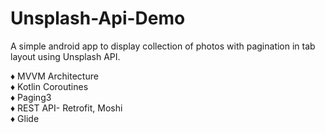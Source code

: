 # Unsplash-Api-Demo
A simple android app to display collection of photos with pagination in tab layout using Unsplash API.

♦ MVVM Architecture\
♦ Kotlin Coroutines\
♦ Paging3\
♦ REST API- Retrofit, Moshi\
♦ Glide
